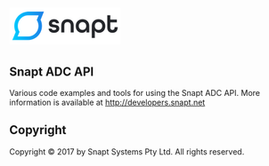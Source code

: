 # ![pageres](images/snapt_logo.png)

## Snapt ADC API
Various code examples and tools for using the Snapt ADC API. More information is available at http://developers.snapt.net


## Copyright

Copyright © 2017 by Snapt Systems Pty Ltd. All rights reserved.
